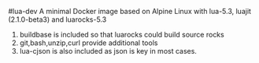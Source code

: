 
#lua-dev
A minimal Docker image based on Alpine Linux with lua-5.3, luajit (2.1.0-beta3) and luarocks-5.3
1. buildbase is included so that luarocks could build source rocks
2. git,bash,unzip,curl provide additional tools
3. lua-cjson is also included as json is key in most cases.
